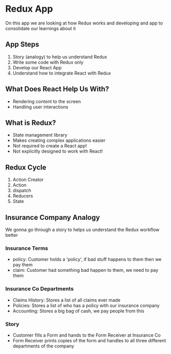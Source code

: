 # Redux App

On this app we are looking at how Redux works and developing and app to consolidate our learnings about it

## App Steps
1. Story (analogy) to help us understand Redux
2. Write some code with Redux only
3. Develop our React App
4. Understand how to integrate React with Redux

## What Does React Help Us With?
- Rendering content to the screen
- Handling user interactions

## What is Redux?
- State management library
- Makes creating complex applications easier
- Not required to create a React app!
- Not explicitly designed to work with React!

## Redux Cycle
1. Action Creator
2. Action
3. dispatch
4. Reducers
5. State

## Insurance Company Analogy

We gonna go through a story to helps us understand the Redux workflow better

### Insurance Terms
- policy: Customer holds a 'policy', if bad stuff happens to them then we pay them
- claim: Customer had something bad happen to them, we need to pay them

### Insurance Co Departments
- Claims History: Stores a list of all claims ever made
- Policies: Stores a list of who has a policy with our insurance company
- Accounting: Stores a big bag of cash, we pay people from this

### Story
- Customer fills a Form and hands to the Form Receiver at Insurance Co
- Form Receiver prints copies of the form and handles to all three different departments of the company